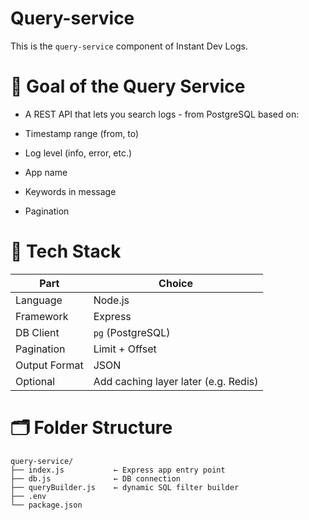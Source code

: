 # Query-service

This is the `query-service` component of Instant Dev Logs.

# 🎯 Goal of the Query Service

- A REST API that lets you search logs - from PostgreSQL based on:

- Timestamp range (from, to)

- Log level (info, error, etc.)

- App name

- Keywords in message

- Pagination



# 🧱 Tech Stack
| Part          | Choice                               |
| ------------- | ------------------------------------ |
| Language      | Node.js                              |
| Framework     | Express                              |
| DB Client     | `pg` (PostgreSQL)                    |
| Pagination    | Limit + Offset                       |
| Output Format | JSON                                 |
| Optional      | Add caching layer later (e.g. Redis) |



# 🗂️ Folder Structure
```
query-service/
├── index.js           ← Express app entry point
├── db.js              ← DB connection
├── queryBuilder.js    ← dynamic SQL filter builder
├── .env
└── package.json

```